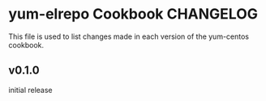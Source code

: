 yum-elrepo Cookbook CHANGELOG
======================
This file is used to list changes made in each version of the yum-centos cookbook.

v0.1.0
------
initial release
